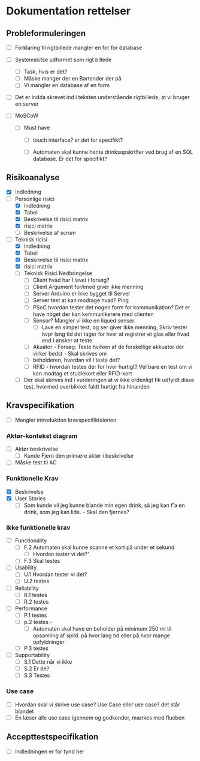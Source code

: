 # Dokumentation rettelser

## Probleformuleringen
* [ ] Forklaring til rigtbillede mangler en for for database
* [ ] Systemskitse udformet som rigt billede
  * [ ] Task, hvis er det?
  * [ ] Måske manger der en Bartender der på 
  * [ ] Vi mangler en database af en form

* [ ] Det er indda skrevet ind i teksten understående rigtbillede, at vi bruger en server

* [ ] MoSCoW
  * [ ] Must have
    * [ ] touch interface? er det for specifikt?
    * [ ] Automaten skal kunne hente drinksopskrifter ved brug af en SQL database. Er det for specifikt?


## Risikoanalyse
* [x] Indledning 
* [ ] Personlige risici
  * [x] Indledning 
  * [x] Tabel 
  * [x] Beskrivelse til risici matrix
  * [x] risici matrix
  * [ ] Beskrivelse af scrum
* [ ] Teknisk ricisi
  * [x] Indledning
  * [x] Tabel
  * [x] Beskrivelse til risici matrix
  * [x] risici matrix
  * [ ] Teknisk Risici Nedbringelse
    * [ ] Client hvad har I lavet i forsøg?
    * [ ] Client Argument for/imod giver ikke menning
    * [ ] Server Arduino er ikke bygget til Server
    * [ ] Server test at kan modtage hvad? Ping
    * [ ] PSoC hvordan tester det nogen form for kommunikation? Det er have noget der kan kommunikerere med clienten
    * [ ] Sensor? Mangler vi ikke en liqued senser. 
      * [ ] Lave en simpel test, og ser giver ikke menning, Skriv tester hvpr lang tid det tager for hver at registrer et glas eller hvad end I ønsker at teste
    * [ ] Akuator - Forsøg: Teste hvilken af de forskellige akkuator der virker bedst - Skal skrives om
    * [ ] beholderen, hvordan vil I teste det?
    * [ ] RFID - hvordan testes der for hvor hurtigt? Vel bare en test om vi kan modtag et studiekort eller RFID-kort
  * [ ] Der skal skrives ind i vurderingen at vi ikke ordenligt fik udfyldt disse test, hvormed overblikket faldt hurtigt fra hinanden

## Kravspecifikation
* [ ] Mangler introduktion kravspecifiktaionen 
### Aktør-kontekst diagram
* [ ] Aktør beskrivelse
  * [ ] Kunde Fjern den primære aktør i beskrivelse
* [ ] Måske test til AC 
### Funktionelle Krav
* [x] Beskrivelse
* [x] User Stories
  * [ ] Som kunde vil jeg kunne blande min egen drink, så jeg kan f˚a en drink, som jeg kan lide. - Skal den fjernes?

### Ikke funktionelle krav
* [ ] Functionality
  * [ ] F.2 Automaten skal kunne scanne et kort på under et sekund
    * [ ] Hvordan tester vi det?'
  * [ ] F.3 Skal testes
* [ ] Usability
  * [ ] U.1 Hvordan tester vi det?
  * [ ] U.2 testes
* [ ] Reliability
  * [ ] R.1 testes
  * [ ] R.2 testes
* [ ] Performance
  * [ ] P.1 testes
  * [ ] p.2 testes - 
    * [ ] Automaten skal have en beholder på minimum 250 ml til opsamling af spild. på hvor lang tid eller på hvor mange opfyldninger
  * [ ] P.3 testes
* [ ] Supportability
  * [ ] S.1 Dette når vi ikke
  * [ ] S.2 Er de? 
  * [ ] S.3 Testes

### Use case 
  * [ ] Hvordan skal vi skrive use case? Use Case eller use case? det står blandet
  * [ ] En læser alle use case igennem og godkender, mærkes med flueben

## Accepttestspecifikation 
* [ ] Indledningen er for tynd her


## 


